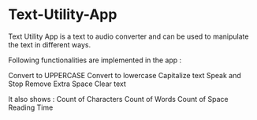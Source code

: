 # Text-Utility-App
Text Utility App is a text to audio converter and can be used to manipulate the text in different ways.

Following functionalities are implemented in the app :

Convert to UPPERCASE
Convert to lowercase
Capitalize text
Speak and Stop 
Remove Extra Space
Clear text


It also shows :
Count of Characters
Count of Words
Count of Space
Reading Time
